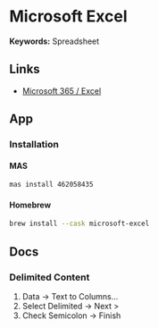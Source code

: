 # Microsoft Excel

**Keywords:** Spreadsheet

## Links

- [Microsoft 365 / Excel](https://office.com/launch/excel)

## App

### Installation

#### MAS

```sh
mas install 462058435
```

#### Homebrew

```sh
brew install --cask microsoft-excel
```

## Docs

### Delimited Content

1. Data -> Text to Columns...
2. Select Delimited -> Next >
3. Check Semicolon -> Finish
